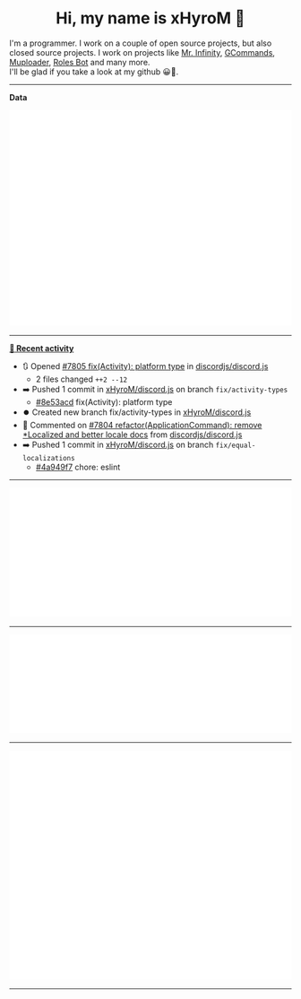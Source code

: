 <p align="center">
    <!-- <img src="https://avatars.githubusercontent.com/u/56601352" width="192" alt="hyro's pfp" /> -->
    <h1 align="center">Hi, my name is xHyroM 👋</h1>
</p>

I'm a programmer. I work on a couple of open source projects, but also closed source projects. I work on projects like [Mr. Infinity](https://discord.com/oauth2/authorize?client_id=720321585625694239&scope=bot%20applications.commands&permissions=8&redirect_uri=https://blobs.gq/imanager&prompt=consent&response_type=code), [GCommands](https://github.com/Garlic-Team/GCommands), [Muploader](https://github.com/xHyroM/Muploder), [Roles Bot](https://github.com/xHyroM/roles-bot) and many more.  
I'll be glad if you take a look at my github 😀👀.

___
**Data**

<img src="https://github.com/xHyroM/xHyroM/blob/master/.cache/base.svg">

___

**[📰 Recent activity](https://github.com/xHyroM)**
* 🔃 Opened [#7805 fix(Activity): platform type](https://github.com/discordjs/discord.js/pull/7805) in [discordjs/discord.js](https://github.com/discordjs/discord.js)
  * 2 files changed `++2 --12`
* ➡️ Pushed 1 commit in [xHyroM/discord.js](https://github.com/xHyroM/discord.js) on branch `fix/activity-types`
  * [#8e53acd](https://github.com/xHyroM/discord.js/commit/8e53acd) fix(Activity): platform type
* ⏺️ Created new branch fix/activity-types in [xHyroM/discord.js](https://github.com/xHyroM/discord.js)
* 💬 Commented on [#7804 refactor(ApplicationCommand): remove *Localized and better locale docs](https://github.com/discordjs/discord.js/issues/7804) from [discordjs/discord.js](https://github.com/discordjs/discord.js)
* ➡️ Pushed 1 commit in [xHyroM/discord.js](https://github.com/xHyroM/discord.js) on branch `fix/equal-localizations`
  * [#4a949f7](https://github.com/xHyroM/discord.js/commit/4a949f7) chore: eslint


___

<img src="https://github.com/xHyroM/xHyroM/blob/master/.cache/isocalendar.svg">

___

<img src="https://github.com/xHyroM/xHyroM/blob/master/.cache/languages.svg">

___

<img src="https://github.com/xHyroM/xHyroM/blob/master/.cache/achievements.svg">

___

